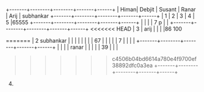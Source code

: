 +-------+--------+--------+-------+------+
| Himan| Debjit | Susant | Ranar | Arij | subhankar
+-------+--------+--------+-------+------+
|    1   |      2  | 3       |  4     |  5    |65555
+-------+--------+--------+-------+------+ 
|     |        |        |    7
p
   |      |
+-------+--------+--------+-------+------+
<<<<<<< HEAD
|     3  | arij       |        |       |      |86
                                               100

=======
|    2    subhankar      |        |        |       |      |
|       |        |    67    |       |      |
|       |      7 |        |       |      |
+-------+--------+--------+-------+------+
|       |        |        | ranar |      |
|       |        |    39    |       |      |
>>>>>>> c4506b04bd6614a780e4f9700ef38892dfc0a3ea
+-------+--------+--------+-------+------+
4.       